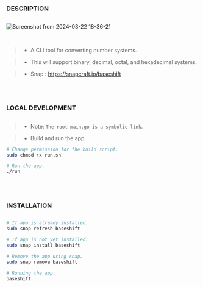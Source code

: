 ### DESCRIPTION
##

![Screenshot from 2024-03-22 18-36-21](https://github.com/kentlouisetonino/baseshift/assets/69438999/eea07703-ef56-4b46-bd24-b281f715b5c7)


<br />

> - A CLI tool for converting number systems.

> - This will support binary, decimal, octal, and hexadecimal systems.

> - Snap : https://snapcraft.io/baseshift

<br />
<br />



### LOCAL DEVELOPMENT
##
> - Note: `The root main.go is a symbolic link`.

> - Build and run the app.

```bash
# Change permission for the build script.
sudo chmod +x run.sh

# Run the app.
./run
```

<br />
<br />



### INSTALLATION
##
```bash
# If app is already installed.
sudo snap refresh baseshift

# If app is not yet installed.
sudo snap install baseshift

# Remove the app using snap.
sudo snap remove baseshift

# Running the app.
baseshift
```
